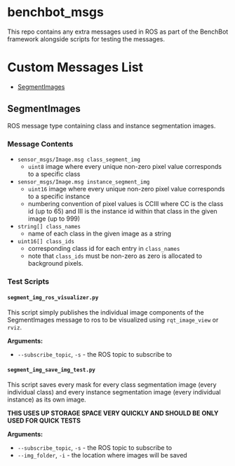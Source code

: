 benchbot_msgs
=============
This repo contains any extra messages used in ROS as part of the BenchBot framework alongside scripts for testing the messages.

Custom Messages List
====================
- [SegmentImages](#segmentimages)

SegmentImages
-------------
ROS message type containing class and instance segmentation images.

### Message Contents
* `sensor_msgs/Image.msg class_segment_img`
  *  `uint8` image where every unique non-zero pixel value corresponds to a specific class
* `sensor_msgs/Image.msg instance_segment_img`
  * `uint16` image where every unique non-zero pixel value corresponds to a specific instance
  * numbering convention of pixel values is CCIII where CC is the class id (up to 65) and III is the instance id within that class in the given image (up to 999)
* `string[] class_names`
  * name of each class in the given image as a string
* `uint16[] class_ids`
  * corresponding class id for each entry in `class_names`
  * note that `class_ids` must be non-zero as zero is allocated to background pixels.

### Test Scripts
#### `segment_img_ros_visualizer.py`
This script simply publishes the individual image components of the SegmentImages message to ros to be visualized using `rqt_image_view` or `rviz`. 

**Arguments:** 
* `--subscribe_topic`, `-s` - the ROS topic to subscribe to

#### `segment_img_save_img_test.py`
This script saves every mask for every class segmentation image (every individual class) and every instance segmentation image (every individual instance) as its own image.

**THIS USES UP STORAGE SPACE VERY QUICKLY AND SHOULD BE ONLY USED FOR QUICK TESTS**

**Arguments:** 
* `--subscribe_topic`, `-s` - the ROS topic to subscribe to
* `--img_folder`, `-i` - the location where images will be saved
